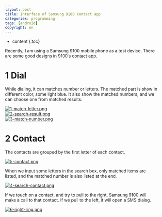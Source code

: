 ```yaml
---
layout: post
title: Interface of Samsung 9100 contact app
categories: programming
tags: [android]
copyright: en
---
```


* content
{:toc}

Recently, I am using a Samsung 9100 mobile phone as a test device. There are some good designs in 9100′s contact app.

# 1 Dial

While dialing, it can matches number or letters. The matched part is show in different color, some light blue. It also show the matched numbers, and we can choose one from matched results.

<a href="http://imgur.com/Nl1K8nx"><img src="http://i.imgur.com/Nl1K8nx.png" title="match letter" alt="1-match-letter.png" /></a><br>
<a href="http://imgur.com/YV5O9FV"><img src="http://i.imgur.com/YV5O9FV.png" title="search result" alt="2-search-result.png" /></a><br>
<a href="http://imgur.com/4nWEwRU"><img src="http://i.imgur.com/4nWEwRU.png" title="match number" alt="3-match-number.png" /></a><br>

# 2 Contact

The contacts are grouped by the first letter of each contact.

<a href="http://imgur.com/l0dQsXu"><img src="http://i.imgur.com/l0dQsXu.png" title="contact" alt="5-contact.png" /></a>

When we input some letters in the search box, only matched items are listed, and the matched number is also listed at the end.

<a href="http://imgur.com/AeObBRF"><img src="http://i.imgur.com/AeObBRF.png" title="search contact" alt="4-search-contact.png" /></a>

If we touch on a contact, and try to pull to the right, Samsung 9100 will make a call to that contact. If we pull to the left, it will open a SMS dialog.

<a href="http://imgur.com/M3ruUDE"><img src="http://i.imgur.com/M3ruUDE.png" title="pull right to call" alt="6-right-ring.png" /></a><br>

<a href="http://imgur.com/6B6DlZu"><img src="http://i.imgur.com/6B6DlZu.png" title="pull left to sms" alt="" /></a>

